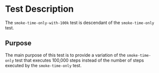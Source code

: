 # Test Description

The `smoke-time-only-with-100k` test is descendant of the
`smoke-time-only` test.

## Purpose

The main purpose of this test is to provide a variation
of the `smoke-time-only` test that executes 100,000 steps
instead of the number of steps executed by the
`smoke-time-only` test.
